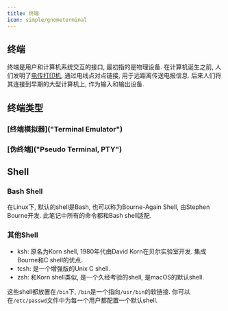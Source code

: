 ```yaml
---
title: 终端
icon: simple/gnometerminal
---
```


## 终端

终端是用户和计算机系统交互的接口, 最初指的是物理设备. 在计算机诞生之前, 人们发明了[电传打印机](https://zh.wikipedia.org/wiki/%E9%9B%BB%E5%82%B3%E6%89%93%E5%AD%97%E6%A9%9F "Teletypewriter"), 通过电线点对点链接, 用于远距离传送电报信息. 后来人们将其连接到早期的大型计算机上, 作为输入和输出设备.

## 终端类型

### [终端模拟器]("Terminal Emulator")

### [伪终端]("Pseudo Terminal, PTY")

## Shell

### Bash Shell

在Linux下, 默认的shell是Bash, 也可以称为Bourne-Again Shell, 由Stephen Bourne开发. 此笔记中所有的命令都和Bash shell适配.

### 其他Shell

- ksh: 原名为Korn shell, 1980年代由David Korn在贝尔实验室开发. 集成Bourne和C shell的优点.
- tcsh: 是一个增强版的Unix C shell.
- zsh: 和Korn shell类似, 是一个久经考验的shell, 是macOS的默认shell.

这些shell都放置在`/bin`下, `/bin`是一个指向`/usr/bin`的软链接. 你可以在`/etc/passwd`文件中为每一个用户都配置一个默认shell.  

[^1]: Jang, M., & Orsaria, A. (2016). RHCSA/RHCE Red Hat Linux Certification Study Guide, Seventh Edition (7th edition). McGraw Hill.
[^2]: 理解Linux 终端、终端模拟器和伪终端—腾讯云开发者社区-腾讯云. (n.d.). Retrieved June 9, 2024, from https://cloud.tencent.com/developer/news/841435